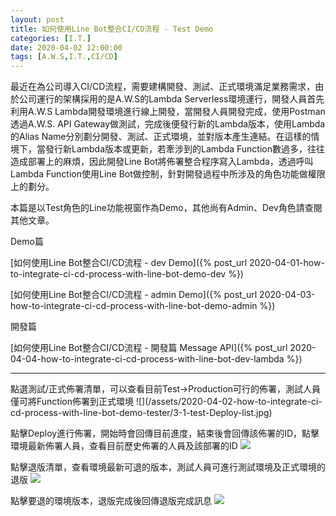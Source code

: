 ```yaml
---
layout: post
title: 如何使用Line Bot整合CI/CD流程 - Test Demo
categories: [I.T.]
date: 2020-04-02 12:00:00
tags: [A.W.S,I.T.,CI/CD]
---
```

最近在為公司導入CI/CD流程，需要建構開發、測試、正式環境滿足業務需求，由於公司運行的架構採用的是A.W.S的Lambda Serverless環境運行，開發人員首先利用A.W.S Lambda開發環境進行線上開發，當開發人員開發完成，使用Postman透過A.W.S. API Gateway做測試，完成後便發行新的Lambda版本，使用Lambda的Alias Name分別劃分開發、測試、正式環境，並對版本產生連結。在這樣的情境下，當發行新Lambda版本或更新，若牽涉到的Lambda Function數過多，往往造成部署上的麻煩，因此開發Line Bot將佈署整合程序寫入Lambda，透過呼叫Lambda Function使用Line Bot做控制，針對開發過程中所涉及的角色功能做權限上的劃分。

本篇是以Test角色的Line功能視窗作為Demo，其他尚有Admin、Dev角色請查閱其他文章。

<!--more-->

Demo篇

[如何使用Line Bot整合CI/CD流程 - dev Demo]({% post_url 2020-04-01-how-to-integrate-ci-cd-process-with-line-bot-demo-dev %})

[如何使用Line Bot整合CI/CD流程 - admin Demo]({% post_url 2020-04-03-how-to-integrate-ci-cd-process-with-line-bot-demo-admin %})

開發篇

[如何使用Line Bot整合CI/CD流程 - 開發篇 Message API]({% post_url 2020-04-04-how-to-integrate-ci-cd-process-with-line-bot-dev-lambda %})

<hr>
點選測試/正式佈署清單，可以查看目前Test->Production可行的佈署，測試人員僅可將Function佈署到正式環境
![](/assets/2020-04-02-how-to-integrate-ci-cd-process-with-line-bot-demo-tester/3-1-test-Deploy-list.jpg)

點擊Deploy進行佈署，開始時會回傳目前進度，結束後會回傳該佈署的ID，點擊環境最新佈署人員，查看目前歷史佈署的人員及該部署的ID
![](/assets/2020-04-02-how-to-integrate-ci-cd-process-with-line-bot-demo-tester/3-2-tester-deploy-done-and-history.jpg)

點擊退版清單，查看環境最新可退的版本，測試人員可進行測試環境及正式環境的退版
![](/assets/2020-04-02-how-to-integrate-ci-cd-process-with-line-bot-demo-tester/3-3-tester-roll-back-list.jpg)

點擊要退的環境版本，退版完成後回傳退版完成訊息
![](/assets/2020-04-02-how-to-integrate-ci-cd-process-with-line-bot-demo-tester/3-4-tester-roll-back-done.jpg)
